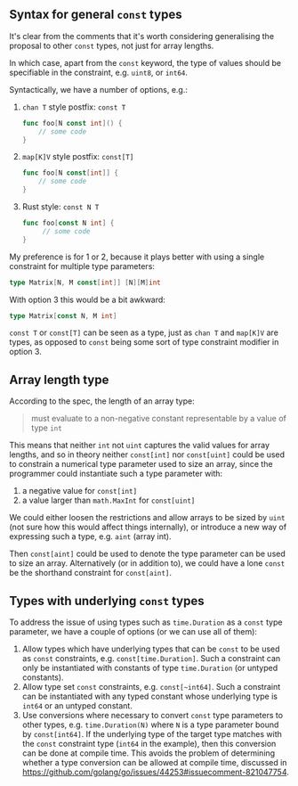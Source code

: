 ## Syntax for general `const` types

It's clear from the comments that it's worth considering generalising the
proposal to other `const` types, not just for array lengths.

In which case, apart from the `const` keyword, the type of values should be
specifiable in the constraint, e.g. `uint8`, or `int64`.

Syntactically, we have a number of options, e.g.:

1. `chan T` style postfix: `const T`
    ```go
    func foo[N const int]() {
        // some code
    }
    ```

2.  `map[K]V` style postfix: `const[T]`
    ```go
    func foo[N const[int]] {
        // some code
    }
    ```

3. Rust style: `const N T`
   ```go
   func foo[const N int] {
        // some code
   }
   ```

My preference is for 1 or 2, because it plays better with using a single
constraint for multiple type parameters:

```go
type Matrix[N, M const[int]] [N][M]int
```

With option 3 this would be a bit awkward:

```go
type Matrix[const N, M int]
```

`const T` or `const[T]` can be seen as a type, just as `chan T` and `map[K]V`
are types, as opposed to `const` being some sort of type constraint modifier in
option 3.

## Array length type

According to the spec, the length of an array type:

> must evaluate to a non-negative constant representable by a value of type
> `int` 

This means that neither `int` not `uint` captures the valid values for array
lengths, and so in theory neither `const[int]` nor `const[uint]` could be used
to constrain a numerical type parameter used to size an array, since the
programmer could instantiate such a type parameter with:

1. a negative value for `const[int]`
2. a value larger than `math.MaxInt` for `const[uint]`

We could either loosen the restrictions and allow arrays to be sized by `uint`
(not sure how this would affect things internally), or introduce a new way of
expressing such a type, e.g. `aint` (array int).

Then `const[aint]` could be used to denote the type parameter can be used to
size an array. Alternatively (or in addition to), we could have a lone `const`
be the shorthand constraint for `const[aint]`.

## Types with underlying `const` types

To address the issue of using types such as `time.Duration` as a `const` type
parameter, we have a couple of options (or we can use all of them):

1. Allow types which have underlying types that can be `const` to be used as
   `const` constraints, e.g. `const[time.Duration]`. Such a constraint can only
   be instantiated with constants of type `time.Duration` (or untyped
   constants).
2. Allow type set `const` constraints, e.g. `const[~int64]`. Such a constraint
   can be instantiated with any typed constant whose underlying type is `int64`
   or an untyped constant.
3. Use conversions where necessary to convert `const` type parameters to other
   types, e.g. `time.Duration(N)` where `N` is a type parameter bound by
   `const[int64]`. If the underlying type of the target type matches with the
   `const` constraint type (`int64` in the example), then this conversion can be
   done at compile time. This avoids the problem of determining whether a type
   conversion can be allowed at compile time, discussed in
   https://github.com/golang/go/issues/44253#issuecomment-821047754.
